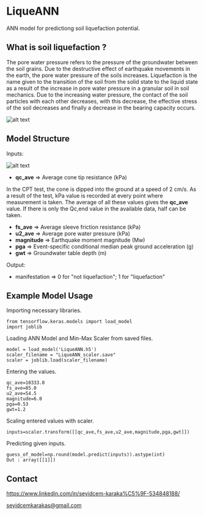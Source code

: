 # LiqueANN

ANN model for predictiong soil liquefaction potential.

## What is soil liquefaction ?

The pore water pressure refers to the pressure of the groundwater between the soil grains. Due to the destructive effect of earthquake movements in the earth, the pore water pressure of the soils increases. Liquefaction is the name given to the transition of the soil from the solid state to the liquid state as a result of the increase in pore water pressure in a granular soil in soil mechanics. Due to the increasing water pressure, the contact of the soil particles with each other decreases, with this decrease, the effective stress of the soil decreases and finally a decrease in the bearing capacity occurs.

![alt text](https://cdn.britannica.com/84/152184-050-0C74FF5D/qualities-soil.jpg)

## Model Structure

Inputs:

![alt text](https://ars.els-cdn.com/content/image/1-s2.0-S0013795216301855-gr1.jpg)

- **qc_ave** => Average cone tip resistance (kPa)

In the CPT test, the cone is dipped into the ground at a speed of 2 cm/s. As a result of the test, kPa value is recorded at every point where measurement is taken. The average of all these values gives the **qc_ave** value.
If there is only the Qc,end value in the available data, half can be taken.

- **fs_ave** => Average sleeve friction resistance (kPa)
- **u2_ave** => Average pore water pressure (kPa)
- **magnitude** => Earthquake moment magnitude (Mw)
- **pga** => Event-specific conditional median peak ground acceleration (g)
- **gwt** => Groundwater table depth (m)
 
Output:

- manifestation => 0 for "not liquefaction"; 1 for "liquefaction"

## Example Model Usage

Importing necessary libraries.

```
from tensorflow.keras.models import load_model
import joblib
```

Loading ANN Model and Min-Max Scaler from saved files.

```
model = load_model('LiqueANN.h5')
scaler_filename = "LiqueANN_scaler.save"
scaler = joblib.load(scaler_filename) 
```

Entering the values.

```
qc_ave=10333.0
fs_ave=85.0
u2_ave=54.5
magnitude=6.0
pga=0.53
gwt=1.2
```

Scaling entered values with scaler.

```
inputs=scaler.transform([[qc_ave,fs_ave,u2_ave,magnitude,pga,gwt]])
```

Predicting given inputs.

```
guess_of_model=np.round(model.predict(inputs)).astype(int)
Out : array([[1]])
```

## Contact

https://www.linkedin.com/in/seyidcem-karaka%C5%9F-534848188/

seyidcemkarakas@gmail.com
